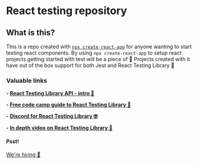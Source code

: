# React testing repository

## What is this?

This is a repo created with [`npx create-react-app`](https://create-react-app.dev/docs/getting-started) for anyone wanting to start testing react components. By using `npx create-react-app` to setup react projects getting started with test will be a piece of 🧁 Projects created with it have out of the box support for both Jest and React Testing Library 🎉

### Valuable links

**- [React Testing Library API - intro 👀](https://testing-library.com/docs/react-testing-library/intro)**

**- [Free code camp guide to React Testing Library 💪](https://www.freecodecamp.org/news/8-simple-steps-to-start-testing-react-apps-using-react-testing-library-and-jest/)**

**- [Discord for React Testing Library 🤓](https://discord.com/invite/c6JN9fM)**

**- [In depth video on React Testing Library 📼](https://www.youtube.com/watch?v=ZmVBCpefQe8)**

#### Psst!

[We're hiring 🎉](https://jobs.getaccept.com/jobs/999930-frontend-developer)
